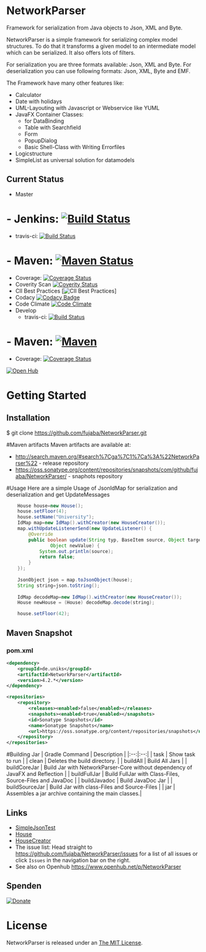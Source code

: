 NetworkParser
=============

Framework for serialization from Java objects to Json, XML and Byte.


NetworkParser is a simple framework for serializing complex model structures. 
To do that it transforms a given model to an intermediate model which can be serialized. It also offers lots of filters.

For serialization you are three formats available: Json, XML and Byte. 
For deserialization you can use following formats: Json, XML, Byte and EMF.

The Framework have many other features like:
- Calculator
- Date with holidays
- UML-Layouting with Javascript or Webservice like YUML
- JavaFX Container Classes:
  - for DataBinding
  - Table with Searchfield
  - Form
  - PopupDialog
  - Basic Shell-Class with Writing Errorfiles
- Logicstructure
- SimpleList as universal solution for datamodels

## Current Status ##
- Master
#  - Jenkins: [![Build Status](https://se.cs.uni-kassel.de/jenkins/job/NetworkParser/badge/icon)](https://se.cs.uni-kassel.de/jenkins/Networkparser/)
  - travis-ci: [![Build Status](https://travis-ci.org/fujaba/NetworkParser.svg?branch=master)](https://travis-ci.org/fujaba/NetworkParser)
#  - Maven: [![Maven Status](http://se.cs.uni-kassel.de/maven/icon?project=NetworkParser)](http://se.cs.uni-kassel.de/maven/de/uniks/NetworkParser/latest/NetworkParser.jar)
  - Coverage: [![Coverage Status](https://coveralls.io/repos/fujaba/NetworkParser/badge.svg?branch=master&service=github)](https://coveralls.io/github/fujaba/NetworkParser?branch=master)
  - Coverity Scan [![Coverity Status](https://scan.coverity.com/projects/8708/badge.svg)](https://scan.coverity.com/projects/fujaba-networkparser)
  - CII Best Practices [![CII Best Practices](https://bestpractices.coreinfrastructure.org/projects/561/badge)]
  - Codacy [![Codacy Badge](https://api.codacy.com/project/badge/Grade/03b590f35f334375b890f4261bf80bea)](https://www.codacy.com/app/stefan_7/NetworkParser?utm_source=github.com&amp;utm_medium=referral&amp;utm_content=fujaba/NetworkParser&amp;utm_campaign=Badge_Grade)
  - Code Climate [![Code Climate](https://codeclimate.com/github/fujaba/NetworkParser/badges/gpa.svg)](https://codeclimate.com/github/fujaba/NetworkParser)
- Develop
  - travis-ci: [![Build Status](https://travis-ci.org/fujaba/NetworkParser.svg?branch=develop)](https://travis-ci.org/fujaba/NetworkParser)
#  - Maven: [![Maven](http://se.cs.uni-kassel.de/maven/icon?project=NetworkParser&type=snaphots)](http://se.cs.uni-kassel.de/maven/de/uniks/NetworkParser/latest-SNAPSHOT/NetworkParser-SNAPSHOT.jar)
  - Coverage: [![Coverage Status](https://coveralls.io/repos/fujaba/NetworkParser/badge.svg?branch=develop&service=github)](https://coveralls.io/github/fujaba/NetworkParser?branch=develop)
  
[![Open Hub](https://www.openhub.net/p/NetworkParser/widgets/project_partner_badge?format=gif&ref=Partner+Badge "Open Hub")](https://www.openhub.net/p/NetworkParser/)

# Getting Started

## Installation
$ git clone https://github.com/fujaba/NetworkParser.git

#Maven artifacts
Maven artifacts are available at:
- http://search.maven.org/#search%7Cga%7C1%7Ca%3A%22NetworkParser%22 - release repository
- https://oss.sonatype.org/content/repositories/snapshots/com/github/fujaba/NetworkParser/ - snaphots repository

#Usage
Here are a simple Usage of JsonIdMap for serialization and deserialization and get UpdateMessages
```java
	House house=new House();
	house.setFloor(4);
	house.setName("University");
	IdMap map=new IdMap().withCreator(new HouseCreator());
	map.withUpdateListenerSend(new UpdateListener() {
		@Override
		public boolean update(String typ, BaseItem source, Object target, String property, Object oldValue,
				Object newValue) {
			System.out.println(source);
			return false;
		}
	});
	
	JsonObject json = map.toJsonObject(house);
	String string=json.toString();
	
	IdMap decodeMap=new IdMap().withCreator(new HouseCreator());
	House newHouse = (House) decodeMap.decode(string);

	house.setFloor(42);
```
## Maven Snapshot
### pom.xml
```xml
<dependency>
	<groupId>de.uniks</groupId>
	<artifactId>NetworkParser</artifactId>
	<version>4.2.*</version>
</dependency>

<repositories>
	<repository>
		<releases><enabled>false</enabled></releases>
		<snapshots><enabled>true</enabled></snapshots>
		<id>Sonatype Snapshots</id>
		<name>Sonatype Snapshots</name>
		<url>https://oss.sonatype.org/content/repositories/snapshots</url>
	</repository>
</repositories>
```
#Building Jar
| Gradle Command | Description |
|:--:|:--:|
| task | Show task to run |
| clean | Deletes the build directory. |
| buildAll | Build All Jars |
| buildCoreJar | Build Jar with NetworkParser-Core without dependency of JavaFX and Reflection |
| buildFullJar | Build FullJar with Class-Files, Source-Files and JavaDoc |
| buildJavadoc | Build JavaDoc Jar |
| buildSourceJar | Build Jar with class-Files and Source-Files |
| jar | Assembles a jar archive containing the main classes.|

## Links
- [SimpleJsonTest](src/test/java/de/uniks/networkparser/test/SimpleJsonTest.java "Sourcecode SimpleJsonTest.java")
- [House](src/test/java/de/uniks/networkparser/test/model/House.java "Sourcecode House.java")
- [HouseCreator](src/test/java/de/uniks/networkparser/test/model/util/HouseCreator.java "Sourcecode HouseCreator.java")
- The issue list: Head straight to https://github.com/fujaba/NetworkParser/issues for a list of all issues or click `Issues` in the navigation bar on the right.
- See also on Openhub https://www.openhub.net/p/NetworkParser

## Spenden
[![Donate](https://img.shields.io/badge/Donate-PayPal-green.svg)](https://www.paypal.com/cgi-bin/webscr?cmd=_s-xclick&hosted_button_id=FSHD59SQ8PR2Y)

# License
NetworkParser is released under an [The MIT License](src/main/resources/Licence.txt).

